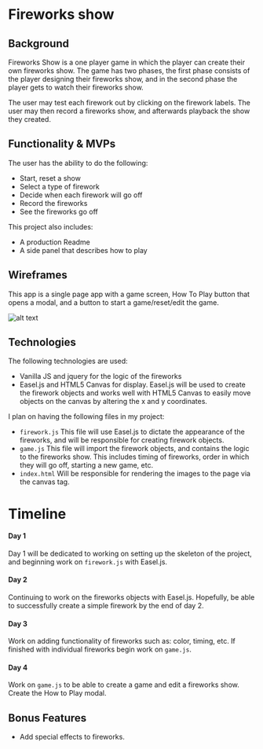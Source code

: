 # Fireworks show

## Background


Fireworks Show is a one player game in which the player can create their own fireworks show. The game has two phases, the first phase consists of the player designing their fireworks show, and in the second phase the player gets to watch their fireworks show.

The user may test each firework out by clicking on the firework labels. The user may then record a fireworks show, and afterwards playback the show they created.


## Functionality & MVPs

The user has the ability to do the following:

-  Start, reset a show
-  Select a type of firework
-  Decide when each firework will go off
-  Record the fireworks
-  See the fireworks go off

This project also includes:

-  A production Readme
-  A side panel that describes how to play


## Wireframes

This app is a single page app with a game screen, How To Play button that opens a modal, and a button to start a game/reset/edit the game.

![alt text](http://res.cloudinary.com/roscoe/image/upload/v1501444952/soccer_wireframe_kcp129.png)

## Technologies
  The following technologies are used:
  -  Vanilla JS and jquery for the logic of the fireworks
  -  Easel.js and HTML5 Canvas for display. Easel.js will be used to create the firework objects and works well with HTML5 Canvas to easily move objects on the canvas by altering the x and y coordinates.

  I plan on having the following files in my project:

  - ```firework.js``` This file will use Easel.js to dictate the appearance of the fireworks, and will be responsible for creating firework objects.
  - ```game.js``` This file will import the firework objects, and contains the logic to the fireworks show. This includes timing of fireworks, order in which they will go off, starting a new game, etc.
  - ```index.html``` Will be responsible for rendering the images to the page via the canvas tag.


# Timeline

#### Day 1
  Day 1 will be dedicated to working on setting up the skeleton of the project, and beginning work on ```firework.js``` with Easel.js.

#### Day 2
  Continuing to work on the fireworks objects with Easel.js. Hopefully, be able to successfully create a simple firework by the end of day 2.

#### Day 3
  Work on adding functionality of fireworks such as: color, timing, etc. If finished with individual fireworks begin work on ```game.js```.

#### Day 4
  Work on ```game.js``` to be able to create a game and edit a fireworks show. Create the How to Play modal.

## Bonus Features

  - Add special effects to fireworks.
